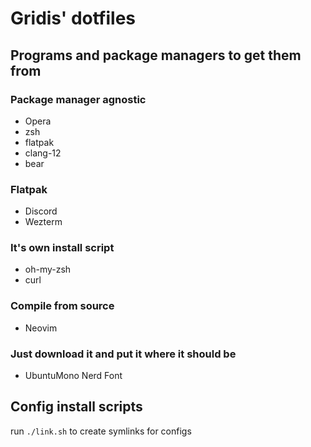 # Gridis' dotfiles

## Programs and package managers to get them from

### Package manager agnostic

- Opera
- zsh
- flatpak
- clang-12
- bear

### Flatpak

- Discord
- Wezterm

### It's own install script

- oh-my-zsh
- curl

### Compile from source

- Neovim

### Just download it and put it where it should be

- UbuntuMono Nerd Font

## Config install scripts

run `./link.sh` to create symlinks for configs
